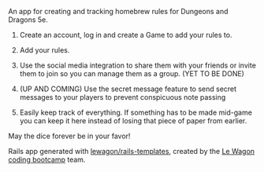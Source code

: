 An app for creating and tracking homebrew rules for Dungeons and Dragons 5e.

1. Create an account, log in and create a Game to add your rules to.

2. Add your rules.

3. Use the social media integration to share them with your friends or invite them to join so you can manage them as a group. (YET TO BE DONE)

4. (UP AND COMING) Use the secret message feature to send secret messages to your players to prevent conspicuous note passing  

4. Easily keep track of everything. If something has to be made mid-game you can keep it here instead of losing that piece of paper from earlier.

May the dice forever be in your favor!

Rails app generated with [lewagon/rails-templates](https://github.com/lewagon/rails-templates), created by the [Le Wagon coding bootcamp](https://www.lewagon.com) team.
